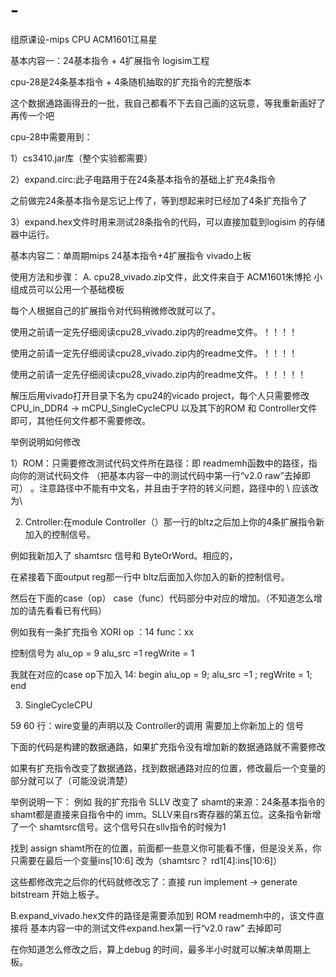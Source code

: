 # -
组原课设-mips CPU ACM1601江易星

基本内容一：24基本指令 + 4扩展指令 logisim工程

cpu-28是24条基本指令 + 4条随机抽取的扩充指令的完整版本

这个数据通路画得丑的一批，我自己都看不下去自己画的这玩意，等我重新画好了再传一个吧

cpu-28中需要用到：

1）cs3410.jar库（整个实验都需要）

2）expand.circ:此子电路用于在24条基本指令的基础上扩充4条指令

之前做完24条基本指令是忘记上传了，等到想起来时已经加了4条扩充指令了

3）expand.hex文件时用来测试28条指令的代码，可以直接加载到logisim 的存储器中运行。


基本内容二：单周期mips 24基本指令+4扩展指令 vivado上板

使用方法和步骤：
A.  cpu28_vivado.zip文件，此文件来自于 ACM1601朱博抡  小组成员可以公用一个基础模板

每个人根据自己的扩展指令对代码稍微修改就可以了。

使用之前请一定先仔细阅读cpu28_vivado.zip内的readme文件。！！！！

使用之前请一定先仔细阅读cpu28_vivado.zip内的readme文件。！！！！

使用之前请一定先仔细阅读cpu28_vivado.zip内的readme文件。！！！！！

解压后用vivado打开目录下名为 cpu24的vicado project，每个人只需要修改 CPU_in_DDR4 -> mCPU_SingleCycleCPU 以及其下的ROM 和 Controller文件即可，其他任何文件都不需要修改。

举例说明如何修改

1）ROM：只需要修改测试代码文件所在路径：即 readmemh函数中的路径，指向你的测试代码文件
（把基本内容一中的测试代码中第一行“v2.0 raw”去掉即可） 。注意路径中不能有中文名，并且由于字符的转义问题，路径中的 \ 应该改为\\

2) Cntroller:在module Controller（）那一行的bltz之后加上你的4条扩展指令新加入的控制信号。

例如我新加入了 shamtsrc 信号和 ByteOrWord。相应的，

在紧接着下面output reg那一行中 bltz后面加入你加入的新的控制信号。

然后在下面的case（op） case（func）代码部分中对应的增加。（不知道怎么增加的请先看看已有代码）

例如我有一条扩充指令  XORI op ：14 func：xx

控制信号为  alu_op = 9 alu_src =1  regWrite = 1

我就在对应的case op下加入 14: begin alu_op = 9; alu_src =1 ; regWrite = 1; end

3) SingleCycleCPU

59 60 行：wire变量的声明以及 Controller的调用 需要加上你新加上的 信号

下面的代码是构建的数据通路，如果扩充指令没有增加新的数据通路就不需要修改

如果有扩充指令改变了数据通路，找到数据通路对应的位置，修改最后一个变量的部分就可以了（可能没说清楚）

举例说明一下：
例如 我的扩充指令 SLLV 改变了 shamt的来源：24条基本指令的shamt都是直接来自指令中的 imm。SLLV来自rs寄存器的第五位。这条指令新增了一个 shamtsrc信号。这个信号只在sllv指令的时候为1

找到 assign shamt所在的位置，前面都一些意义你可能看不懂，但是没关系，你只需要在最后一个变量ins[10:6] 改为（shamtsrc？ rd1[4]:ins[10:6]）

这些都修改完之后你的代码就修改忘了：直接 run implement  -> generate bitstream 开始上板子。

B.expand_vivado.hex文件的路径是需要添加到 ROM readmemh中的，该文件直接将 基本内容一中的测试文件expand.hex第一行“v2.0 raw” 去掉即可


在你知道怎么修改之后，算上debug 的时间，最多半小时就可以解决单周期上板。
